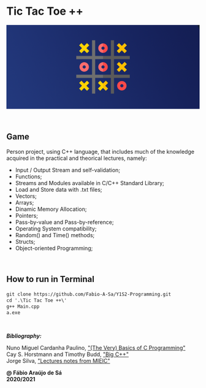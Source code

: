 # Tic Tac Toe ++

<img 
    src= "..\Images\TTT.png" 
    align="center" >

<br>

## Game

Person project, using C++ language, that includes much of the knowledge acquired in the practical and theorical lectures, namely:

- Input / Output Stream and self-validation;
- Functions;
- Streams and Modules available in C/C++ Standard Library;
- Load and Store data with .txt files;
- Vectors;
- Arrays;
- Dinamic Memory Allocation;
- Pointers;
- Pass-by-value and Pass-by-reference;
- Operating System compatibility;
- Random() and Time() methods;
- Structs;
- Object-oriented Programming;

<br>

## How to run in Terminal

```
git clone https://github.com/Fabio-A-Sa/Y1S2-Programming.git
cd '.\Tic Tac Toe ++\'
g++ Main.cpp
a.exe
```
<br>

***Bibliography:*** 

Nuno Miguel Cardanha Paulino, ["(The Very) Basics of C Programming"](https://paginas.fe.up.pt/~nmcp/basicsofC_v065.pdf) <br>
Cay S. Horstmann and Timothy Budd, ["Big C++"](https://horstmann.com/bigcpp/bigcpp1.html) <br>
Jorge Silva, ["Lectures notes from MIEIC"](https://github.com/Fabio-A-Sa/Y1S2-Programming/blob/main/Notes/Notebook.pdf)

**@ Fábio Araújo de Sá** <br/>
**2020/2021**